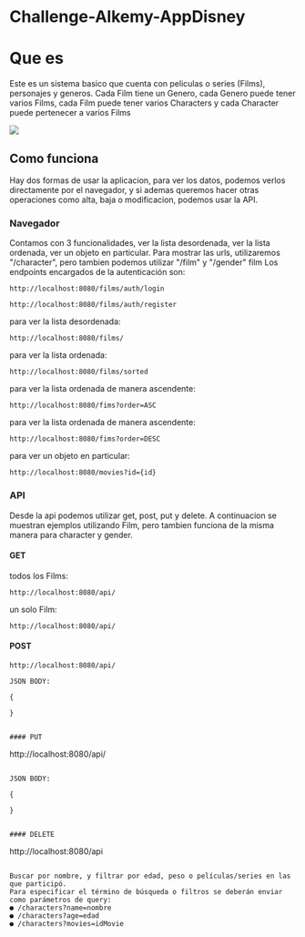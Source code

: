# Challenge-Alkemy-AppDisney
# Que es

Este es un sistema basico que cuenta con peliculas o series (Films), personajes y generos. Cada Film tiene un Genero, cada Genero puede tener varios Films, cada Film puede tener varios Characters y cada Character puede pertenecer a varios Films

<img align="center" src="https://user-images.githubusercontent.com/36177129/120087813-9bcc2300-c0c1-11eb-937f-e69251bdedec.png" />

## Como funciona
Hay dos formas de usar la aplicacion, para ver los datos, podemos verlos directamente por el navegador, y si ademas queremos hacer otras operaciones como alta, baja o modificacion, podemos usar la API.

### Navegador
Contamos con 3 funcionalidades, ver la lista desordenada, ver la lista ordenada, ver un objeto en particular. Para mostrar las urls, utilizaremos "/character", pero tambien podemos utilizar "/film" y "/gender"
film
Los endpoints encargados de la autenticación son:

```
http://localhost:8080/films/auth/login
```
```
http://localhost:8080/films/auth/register
```

para ver la lista desordenada:

```
http://localhost:8080/films/
```
para ver la lista ordenada:

```
http://localhost:8080/films/sorted
```

para ver la lista ordenada de manera ascendente:

```
http://localhost:8080/fims?order=ASC 
```
para ver la lista ordenada de manera ascendente:

```
http://localhost:8080/fims?order=DESC 
```
para ver un objeto en particular:

```
http://localhost:8080/movies?id={id}
```

### API
Desde la api podemos utilizar get, post, put y delete. A continuacion se muestran ejemplos utilizando Film, pero tambien funciona de la misma manera para character y gender.

#### GET

todos los Films:

```
http://localhost:8080/api/
```

un solo Film:

```
http://localhost:8080/api/
```

#### POST

```
http://localhost:8080/api/

JSON BODY:

```
    {
      
    }
```

#### PUT

```
http://localhost:8080/api/
```

JSON BODY:

```
    {
       
    }
```

#### DELETE

```
http://localhost:8080/api
```

Buscar por nombre, y filtrar por edad, peso o películas/series en las que participó.
Para especificar el término de búsqueda o filtros se deberán enviar como parámetros de query:
● /characters?name=nombre
● /characters?age=edad
● /characters?movies=idMovie
